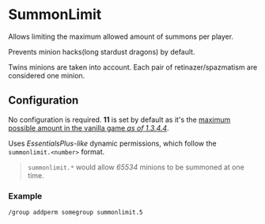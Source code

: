 ﻿# SummonLimit
Allows limiting the maximum allowed amount of summons per player.

Prevents minion hacks(long stardust dragons) by default.

Twins minions are taken into account. Each pair of
retinazer/spazmatism are considered one minion.

## Configuration

No configuration is required. **11** is set by default as it's the
[maximum possible amount in the vanilla game *as of 1.3.4.4*](http://terraria.gamepedia.com/Summon_weapons#Trivia).

Uses *EssentialsPlus-like* dynamic permissions,
which follow the `summonlimit.<number>` format.

>`summonlimit.*` would allow *65534* minions to be summoned at one time.

### Example

    /group addperm somegroup summonlimit.5
